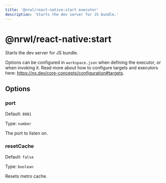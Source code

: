 ```yaml
---
title: '@nrwl/react-native:start executor'
description: 'Starts the dev server for JS bundle.'
---
```


# @nrwl/react-native:start

Starts the dev server for JS bundle.

Options can be configured in `workspace.json` when defining the executor, or when invoking it. Read more about how to configure targets and executors here: https://nx.dev/core-concepts/configuration#targets.

## Options

### port

Default: `8081`

Type: `number`

The port to listen on.

### resetCache

Default: `false`

Type: `boolean`

Resets metro cache.
